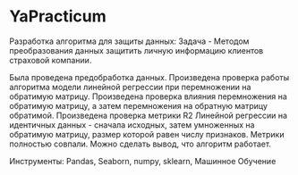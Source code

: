 # YaPracticum

Разработка алгоритма для защиты данных:
Задача - Методом преобразования данных защитить личную информацию клиентов страховой компании.

Была проведена предобработка данных. Произведена проверка работы алгоритма модели линейной регрессии при перемножении на обратимую матрицу. Произведена проверка влияния перемножения на обратимую матрицу, а затем перемножения на обратную матрицу обратимой. Произведена проверка метрики R2 Линейной регрессии на идентичных данных - сначала исходных, затем умноженных на обратимую матрицу, размер которой равен числу признаков. Метрики полностью совпали. Можно сделать вывод, что алгоритм работает.

Инструменты: Pandas, Seaborn, numpy, sklearn, Машинное Обучение